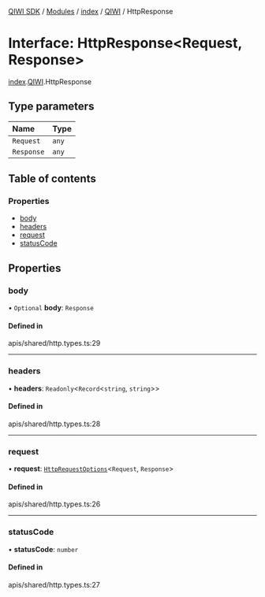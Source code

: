 [QIWI SDK](../README.md) / [Modules](../modules.md) / [index](../modules/index.md) / [QIWI](../modules/index.QIWI.md) / HttpResponse

# Interface: HttpResponse<Request, Response\>

[index](../modules/index.md).[QIWI](../modules/index.QIWI.md).HttpResponse

## Type parameters

| Name | Type |
| :------ | :------ |
| `Request` | `any` |
| `Response` | `any` |

## Table of contents

### Properties

- [body](index.QIWI.HttpResponse.md#body)
- [headers](index.QIWI.HttpResponse.md#headers)
- [request](index.QIWI.HttpResponse.md#request)
- [statusCode](index.QIWI.HttpResponse.md#statuscode)

## Properties

### body

• `Optional` **body**: `Response`

#### Defined in

apis/shared/http.types.ts:29

___

### headers

• **headers**: `Readonly`<`Record`<`string`, `string`\>\>

#### Defined in

apis/shared/http.types.ts:28

___

### request

• **request**: [`HttpRequestOptions`](index.QIWI.HttpRequestOptions.md)<`Request`, `Response`\>

#### Defined in

apis/shared/http.types.ts:26

___

### statusCode

• **statusCode**: `number`

#### Defined in

apis/shared/http.types.ts:27

